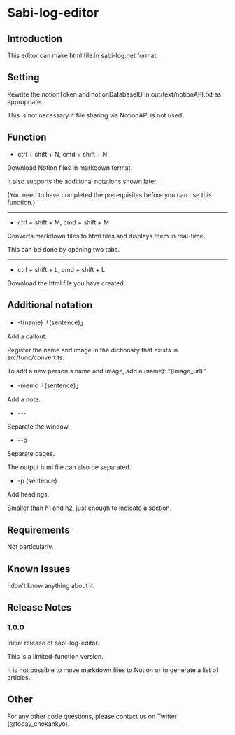 # Sabi-log-editor

## Introduction

This editor can make html file in sabi-log.net format.

## Setting

Rewrite the notionToken and notionDatabaseID in out/text/notionAPI.txt as appropriate.

This is not necessary if file sharing via NotionAPI is not used.

## Function
- ctrl + shift + N, cmd + shift + N

Download Notion files in markdown format.

It also supports the additional notations shown later.

(You need to have completed the prerequisites before you can use this function.)

---

- ctrl + shift + M, cmd + shift + M

Converts markdown files to html files and displays them in real-time.

This can be done by opening two tabs.

---

- ctrl + shift + L, cmd + shift + L

Download the html file you have created.

## Additional notation

- -t(name)「(sentence)」

Add a callout.

Register the name and image in the dictionary that exists in src/func/convert.ts.

To add a new person's name and image, add a (name): "(image_url)".

- -memo「(sentence)」

Add a note.

- \-\-\-

Separate the window.

- \-\-p

Separate pages.

The output html file can also be separated.

- \-p (sentence)

Add headings.

Smaller than h1 and h2, just enough to indicate a section.

## Requirements

Not particularly.

## Known Issues

I don't know anything about it.

## Release Notes

### 1.0.0

Initial release of sabi-log-editor.

This is a limited-function version.

It is not possible to move markdown files to Notion or to generate a list of articles.

## Other

For any other code questions, please contact us on Twitter (@today_chokankyo).